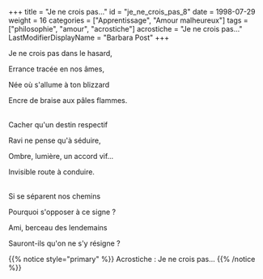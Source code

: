 +++
title = "Je ne crois pas..."
id = "je_ne_crois_pas_8"
date = 1998-07-29
weight = 16
categories = ["Apprentissage", "Amour malheureux"]
tags = ["philosophie", "amour", "acrostiche"]
acrostiche = "Je ne crois pas..."
LastModifierDisplayName = "Barbara Post"
+++

Je ne crois pas dans le hasard,

Errance tracée en nos âmes,

Née où s'allume à ton blizzard

Encre de braise aux pâles flammes.

 \
Cacher qu'un destin respectif

Ravi ne pense qu'à séduire,

Ombre, lumière, un accord vif...

Invisible route à conduire.

 \
Si se séparent nos chemins

Pourquoi s'opposer à ce signe ?

Ami, berceau des lendemains

Sauront-ils qu'on ne s'y résigne ?

{{% notice style="primary" %}}
Acrostiche : Je ne crois pas...
{{% /notice %}}
